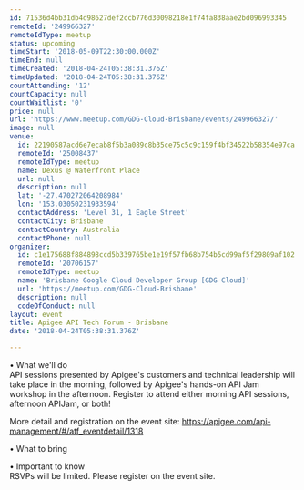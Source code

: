 ```yaml
---
id: 71536d4bb31db4d98627def2ccb776d30098218e1f74fa838aae2bd096993345
remoteId: '249966327'
remoteIdType: meetup
status: upcoming
timeStart: '2018-05-09T22:30:00.000Z'
timeEnd: null
timeCreated: '2018-04-24T05:38:31.376Z'
timeUpdated: '2018-04-24T05:38:31.376Z'
countAttending: '12'
countCapacity: null
countWaitlist: '0'
price: null
url: 'https://www.meetup.com/GDG-Cloud-Brisbane/events/249966327/'
image: null
venue:
  id: 22190587acd6e7ecab8f5b3a089c8b35ce75c5c9c159f4bf34522b58354e97ca
  remoteId: '25008437'
  remoteIdType: meetup
  name: Dexus @ Waterfront Place
  url: null
  description: null
  lat: '-27.470272064208984'
  lon: '153.03050231933594'
  contactAddress: 'Level 31, 1 Eagle Street'
  contactCity: Brisbane
  contactCountry: Australia
  contactPhone: null
organizer:
  id: c1e175688f884898ccd5b339765be1e19f57fb68b754b5cd99af5f29809af102
  remoteId: '20706157'
  remoteIdType: meetup
  name: 'Brisbane Google Cloud Developer Group [GDG Cloud]'
  url: 'https://meetup.com/GDG-Cloud-Brisbane'
  description: null
  codeOfConduct: null
layout: event
title: Apigee API Tech Forum - Brisbane
date: '2018-04-24T05:38:31.376Z'

---
```

<p>• What we'll do<br/>API sessions presented by Apigee's customers and technical leadership will take place in the morning, followed by Apigee's hands-on API Jam workshop in the afternoon. Register to attend either morning API sessions, afternoon APIJam, or both!</p> <p>More detail and registration on the event site: <a href="https://apigee.com/api-management/#/atf_eventdetail/1318" class="linkified">https://apigee.com/api-management/#/atf_eventdetail/1318</a></p> <p>• What to bring</p> <p>• Important to know<br/>RSVPs will be limited. Please register on the event site.</p>
